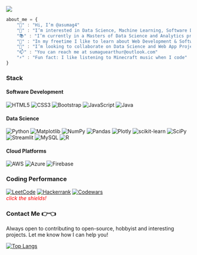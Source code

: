 <img width="auto" src="images/github-banner.png">

```javascript
about_me = {
    "👋" : "Hi, I’m @asumag4"
    "👀" : "I’m interested in Data Science, Machine Learning, Software Development and Scientific Computing"
    "📚" : "I’m currently in a Masters of Data Science and Analytics program"
    "🌱" : "In my freetime I like to learn about Web Development & Software Development"
    "💞️" : "I’m looking to collaborate on Data Science and Web App Projects :)"
    "📫" : "You can reach me at sumaguearthur@outlook.com"
    "⚡" : "Fun fact: I like listening to Minecraft music when I code"
}
```

### Stack

#### Software Development

![HTML5](https://img.shields.io/badge/html5-%23E34F26.svg?style=for-the-badge&logo=html5&logoColor=white) ![CSS3](https://img.shields.io/badge/css3-%231572B6.svg?style=for-the-badge&logo=css3&logoColor=white) ![Bootstrap](https://img.shields.io/badge/bootstrap-%238511FA.svg?style=for-the-badge&logo=bootstrap&logoColor=white) ![JavaScript](https://img.shields.io/badge/javascript-%23323330.svg?style=for-the-badge&logo=javascript&logoColor=%23F7DF1E) ![Java](https://img.shields.io/badge/java-%23ED8B00.svg?style=for-the-badge&logo=openjdk&logoColor=white)

#### Data Science

![Python](https://img.shields.io/badge/python-3670A0?style=for-the-badge&logo=python&logoColor=ffdd54) ![Matplotlib](https://img.shields.io/badge/Matplotlib-%23ffffff.svg?style=for-the-badge&logo=Matplotlib&logoColor=black) ![NumPy](https://img.shields.io/badge/numpy-%23013243.svg?style=for-the-badge&logo=numpy&logoColor=white) ![Pandas](https://img.shields.io/badge/pandas-%23150458.svg?style=for-the-badge&logo=pandas&logoColor=white) ![Plotly](https://img.shields.io/badge/Plotly-%233F4F75.svg?style=for-the-badge&logo=plotly&logoColor=white) ![scikit-learn](https://img.shields.io/badge/scikit--learn-%23F7931E.svg?style=for-the-badge&logo=scikit-learn&logoColor=white) ![SciPy](https://img.shields.io/badge/SciPy-%230C55A5.svg?style=for-the-badge&logo=scipy&logoColor=%white) ![Streamlit](https://img.shields.io/badge/Streamlit-%23FE4B4B.svg?style=for-the-badge&logo=streamlit&logoColor=white) ![MySQL](https://img.shields.io/badge/mysql-4479A1.svg?style=for-the-badge&logo=mysql&logoColor=white) ![R](https://img.shields.io/badge/r-%23276DC3.svg?style=for-the-badge&logo=r&logoColor=white)

#### Cloud Platforms

![AWS](https://img.shields.io/badge/AWS-%23FF9900.svg?style=for-the-badge&logo=amazon-aws&logoColor=white) ![Azure](https://img.shields.io/badge/azure-%230072C6.svg?style=for-the-badge&logo=microsoftazure&logoColor=white) ![Firebase](https://img.shields.io/badge/firebase-a08021?style=for-the-badge&logo=firebase&logoColor=ffcd34)

### Coding Performance

<a href="https://leetcode.com/u/asumag4/">![LeetCode](https://img.shields.io/badge/LeetCode-000000?style=for-the-badge&logo=LeetCode&logoColor=#d16c06)</a> <a href="https://www.hackerrank.com/profile/sumaguearthur">![Hackerrank](https://img.shields.io/badge/-Hackerrank-2EC866?style=for-the-badge&logo=HackerRank&logoColor=white)</a> <a href="https://www.codewars.com/users/avls3">![Codewars](https://img.shields.io/badge/Codewars-B1361E?style=for-the-badge&logo=codewars&logoColor=grey)</a> <br>
<span style='color:red'>_click the shields!_</span>

### Contact Me 👉👈

Always open to contributing to open-source, hobbyist and interesting projects. Let me know how I can help you!

[![Top Langs](https://github-readme-stats.vercel.app/api/top-langs/?username=asumag4&layout=compact)](https://github.com/yushi1007)

<!---
asumag4/asumag4 is a ✨ special ✨ repository because its `README.md` (this file) appears on your GitHub profile.
You can click the Preview link to take a look at your changes.
--->
